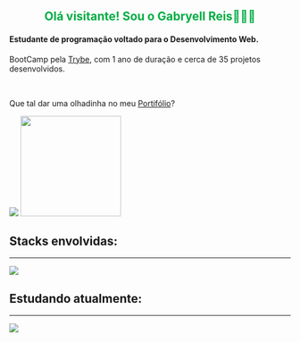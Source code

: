 <h2 style="color:#00ad43;text-align:center" >Olá visitante! Sou o Gabryell Reis👑🇧🇷</h2>

<h4>Estudante de programação voltado para o Desenvolvimento Web.</h4>
<p>BootCamp pela <a href="https://www.betrybe.com/">Trybe</a>, com 1 ano de duração e cerca de 35 projetos desenvolvidos.</p><br>
<p>Que tal dar uma olhadinha no meu <a  target="_blank" href="https://gabryellreis.github.io/">Portifólio</a>?</p>
<picture>
<source 
  srcset="https://github-readme-stats.vercel.app/api?username=GabryellReis&show_icons=true&theme=dark"
  media="(prefers-color-scheme: dark)"
/>
<source
  srcset="https://github-readme-stats.vercel.app/api?username=GabryellReis&show_icons=true"
  media="(prefers-color-scheme: light), (prefers-color-scheme: no-preference)"
/>
<img src="https://github-readme-stats.vercel.app/api?username=GabryellReis&show_icons=true" />
<img height="180em" src="https://github-readme-stats.vercel.app/api/top-langs/?username=GabryellReis&layout=compact&langs_count=7&theme=dracula"/>
</picture> <br>
<h2>Stacks envolvidas:</h2>
<hr />
<img src="https://skills.thijs.gg/icons?i=html,css,js,react,mysql" />
<h2>Estudando atualmente:</h2>
<hr />
<img src="https://skills.thijs.gg/icons?i=ts,mongodb,nodejs,firebase" />
